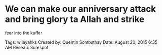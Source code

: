 # We can make our anniversary attack and bring glory ta Allah and strike
fear into the kuffar

Tags: wilayahks
Created by: Quentin Sombsthay
Date: August 20, 2015 6:35 AM
Réseau: Surespot